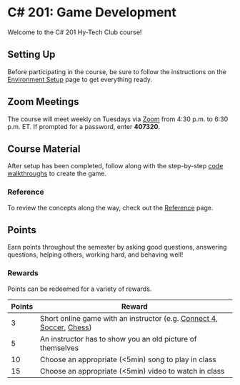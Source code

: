 # <span>C# 201: Game Development</span>
Welcome to the C# 201 Hy-Tech Club course!

## Setting Up
Before participating in the course, be sure to follow the instructions on the [Environment Setup](EnvironmentSetup.md) page to get everything ready.

## Zoom Meetings
The course will meet weekly on Tuesdays via [Zoom](https://hyland.zoom.us/j/97905077190?pwd=NjNDeTVPUExJWVh2Y0lrWHYxV1VWdz09) from 4:30 p.m. to 6:30 p.m. ET. If prompted for a password, enter **407320**.

## Course Material
After setup has been completed, follow along with the step-by-step [code walkthroughs](Walkthroughs/StudentDesc.md) to create the game.

### Reference
To review the concepts along the way, check out the [Reference](Reference.md) page.

## Points
Earn points throughout the semester by asking good questions, answering questions, helping others, working hard, and behaving well!

### Rewards
Points can be redeemed for a variety of rewards.

| Points | Reward |
| -- | -- |
| 3 | Short online game with an instructor (e.g. [Connect 4](https://www.mathsisfun.com/games/connect4.html), [Soccer](https://www.agame.com/game/1-on-1-soccer-classic), [Chess](https://lichess.org/setup/friend)) |
| 5 | An instructor has to show you an old picture of themselves |
| 10 | Choose an appropriate (<5min) song to play in class |
| 15 | Choose an appropriate (<5min) video to watch in class |